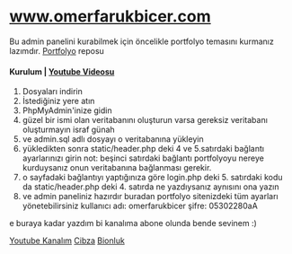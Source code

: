 # www.omerfarukbicer.com

Bu admin panelini kurabilmek için öncelikle portfolyo temasını kurmanız lazımdır. [Portfolyo](https://github.com/omerfarukbicer0446/portfolio) reposu

#### Kurulum | [Youtube Videosu](https://youtu.be/meklgQ91Ne0)

1. Dosyaları indirin
2. İstediğiniz yere atın
3. PhpMyAdmin'inize gidin 
4. güzel bir ismi olan veritabanını oluşturun varsa gereksiz veritabanı oluşturmayın israf günah
5. ve admin.sql adlı dosyayı o veritabanına yükleyin
6. yükledikten sonra static/header.php deki 4 ve 5.satırdaki bağlantı ayarlarınızı girin not: beşinci satırdaki bağlantı portfolyoyu nereye kurduysanız onun veritabanına bağlanması gerekir.
7. o sayfadaki bağlantıyı yaptığınıza göre login.php deki 5. satırdaki kodu da static/header.php deki 4. satırda ne yazdıysanız aynısını ona yazın
8. ve admin paneliniz hazırdır buradan portfolyo sitenizdeki tüm ayarları yönetebilirsiniz kullanıcı adı: omerfarukbicer şifre: 05302280aA

e buraya kadar yazdım bi kanalıma abone olunda bende sevinem :)

[Youtube Kanalım](https://www.youtube.com/channel/UC_4na1FpgdE8DJ0cUYpi_vQ)
[Cibza](https://www.cibza.com)
[Bionluk](https://bionluk.com/ofbyazilim)


